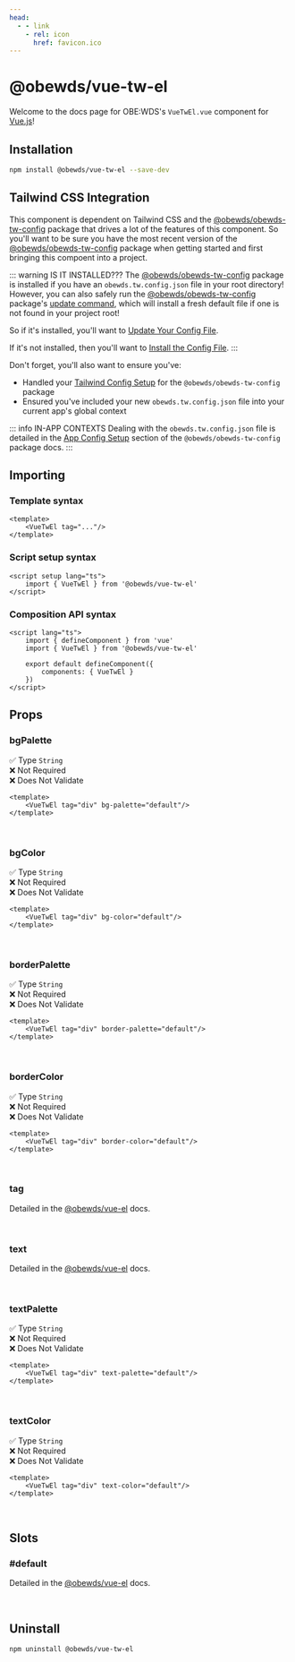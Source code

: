 ```yaml
---
head:
  - - link
    - rel: icon
      href: favicon.ico
---
```



# @obewds/vue-tw-el

Welcome to the docs page for OBE:WDS's `VueTwEl.vue` component for [Vue.js](https://vuejs.org/)!




## Installation

```bash
npm install @obewds/vue-tw-el --save-dev
```




## Tailwind CSS Integration

This component is dependent on Tailwind CSS and the [@obewds/obewds-tw-config](https://obewds.github.io/obewds-tw-config) package that drives a lot of the features of this component. So you'll want to be sure you have the most recent version of the [@obewds/obewds-tw-config](https://obewds.github.io/obewds-tw-config) package when getting started and first bringing this compoent into a project.


::: warning IS IT INSTALLED???
The [@obewds/obewds-tw-config](https://obewds.github.io/obewds-tw-config) package is installed if you have an `obewds.tw.config.json` file in your root directory! However, you can also safely run the [@obewds/obewds-tw-config](https://obewds.github.io/obewds-tw-config) package's [update command](https://obewds.github.io/obewds-tw-config/#updating-config-versions), which will install a fresh default file if one is not found in your project root!

So if it's installed, you'll want to [Update Your Config File](https://obewds.github.io/obewds-tw-config/#updating-config-versions).

If it's not installed, then you'll want to [Install the Config File](https://obewds.github.io/obewds-tw-config/#config-file-installation).
:::

Don't forget, you'll also want to ensure you've:

* Handled your [Tailwind Config Setup](https://obewds.github.io/obewds-tw-config/#tailwind-config-setup) for the `@obewds/obewds-tw-config` package
* Ensured you've included your new `obewds.tw.config.json` file into your current app's global context

::: info IN-APP CONTEXTS
Dealing with the `obewds.tw.config.json` file is detailed in the [App Config Setup](https://obewds.github.io/obewds-tw-config/#app-config-setup) section of the `@obewds/obewds-tw-config` package docs.
:::







## Importing




### Template syntax

```html{2}
<template>
    <VueTwEl tag="..."/>
</template>
```




### Script setup syntax

```html{2}
<script setup lang="ts">
    import { VueTwEl } from '@obewds/vue-tw-el'
</script>
```




### Composition API syntax

```html{3,6}
<script lang="ts">
    import { defineComponent } from 'vue'
    import { VueTwEl } from '@obewds/vue-tw-el'

    export default defineComponent({
        components: { VueTwEl }
    })
</script>
```




## Props

### bgPalette

:white_check_mark: Type `String`  
:x: Not Required  
:x: Does Not Validate

```html{2}
<template>
    <VueTwEl tag="div" bg-palette="default"/>
</template>
```

<br>

### bgColor

:white_check_mark: Type `String`  
:x: Not Required  
:x: Does Not Validate

```html{2}
<template>
    <VueTwEl tag="div" bg-color="default"/>
</template>
```

<br>

### borderPalette

:white_check_mark: Type `String`  
:x: Not Required  
:x: Does Not Validate

```html{2}
<template>
    <VueTwEl tag="div" border-palette="default"/>
</template>
```

<br>

### borderColor

:white_check_mark: Type `String`  
:x: Not Required  
:x: Does Not Validate

```html{2}
<template>
    <VueTwEl tag="div" border-color="default"/>
</template>
```

<br>

### tag

Detailed in the [@obewds/vue-el](https://obewds.github.io/vue-el/#tag) docs.

<br>

### text

Detailed in the [@obewds/vue-el](https://obewds.github.io/vue-el/#text) docs.

<br>

### textPalette

:white_check_mark: Type `String`  
:x: Not Required  
:x: Does Not Validate

```html{2}
<template>
    <VueTwEl tag="div" text-palette="default"/>
</template>
```

<br>

### textColor

:white_check_mark: Type `String`  
:x: Not Required  
:x: Does Not Validate

```html{2}
<template>
    <VueTwEl tag="div" text-color="default"/>
</template>
```

<br>




## Slots

### #default

Detailed in the [@obewds/vue-el](https://obewds.github.io/vue-el/#default) docs.

<br>





## Uninstall

```bash
npm uninstall @obewds/vue-tw-el
```



<!--
## Markdown Examples

::: tip
This is a tip
:::

::: info
This is an info box
:::

::: warning
This is a warning
:::

::: danger
This is a dangerous warning
:::

::: tip CUSTOM TITLE
This is a dangerous warning
:::

::: details
This is a details block, which does not work in Internet Explorer or old versions of Edge.
:::

::: details Click me to view the code

```js
console.log('Hello, VitePress!')
```

:::
-->
